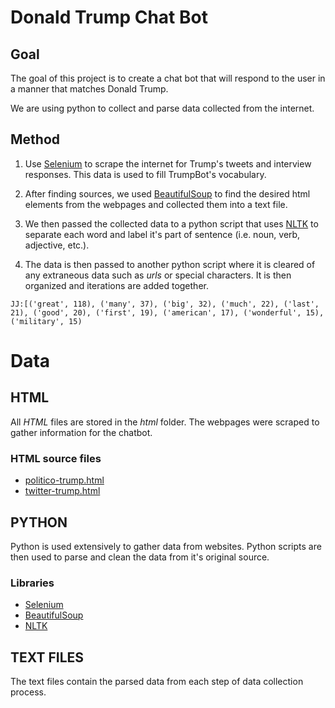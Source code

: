Donald Trump Chat Bot
=====================
Goal
----
The goal of this project is to create a chat bot
that will respond to the user in a manner that matches
Donald Trump.

We are using python to collect and parse data collected
from the internet.

Method
------
1. Use [Selenium][1] to scrape the internet for Trump's tweets 
and interview responses. This data is used to fill TrumpBot's
vocabulary.

2. After finding sources, we used [BeautifulSoup][2] to find the
desired html elements from the webpages and collected them
into a text file.

3. We then passed the collected data to a python script that
uses [NLTK][3] to separate each word and label it's part of 
sentence (i.e. noun, verb, adjective, etc.).

4. The data is then passed to another python script where it
is cleared of any extraneous data such as *urls* or special
characters. It is then organized and iterations are added together.

`JJ:[('great', 118), ('many', 37), ('big', 32), ('much', 22), ('last', 21), ('good', 20), ('first', 19), ('american', 17), ('wonderful', 15), ('military', 15)`

Data
====
HTML
----
All *HTML* files are stored in the *html* folder. 
The webpages were scraped to gather information for
the chatbot.

### HTML source files
- [politico-trump.html](https://github.com/SandeepJala94/HackUMass2017/blob/master/html/politico-trump.html)
- [twitter-trump.html](https://github.com/SandeepJala94/HackUMass2017/blob/master/html/twitter-trump.html)

PYTHON
------
Python is used extensively to gather data from websites.
Python scripts are then used to parse and clean the data
from it's original source.

### Libraries
- [Selenium][1]
- [BeautifulSoup][2]
- [NLTK][3]

TEXT FILES
----------
The text files contain the parsed data from
each step of data collection process.

[1]: http://www.seleniumhq.org/        "Selenium"
[2]: https://www.crummy.com/software/BeautifulSoup/  "BeautifulSoup"
[3]: http://www.nltk.org/    "NLTK"
